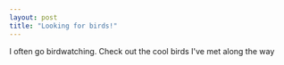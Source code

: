 ```yaml
---
layout: post
title: "Looking for birds!"
---
```


I often go birdwatching.
Check out the cool birds I've met along the way